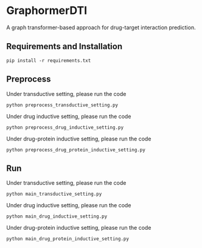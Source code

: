 # GraphormerDTI
A graph transformer-based approach for drug-target interaction prediction.
## Requirements and Installation
```
pip install -r requirements.txt
```
## Preprocess
Under transductive setting, please run the code
```
python preprocess_transductive_setting.py
```
Under drug inductive setting, please run the code
```
python preprocess_drug_inductive_setting.py
```
Under drug-protein inductive setting, please run the code
```
python preprocess_drug_protein_inductive_setting.py
```
## Run
Under transductive setting, please run the code
```
python main_transductive_setting.py
```
Under drug inductive setting, please run the code
```
python main_drug_inductive_setting.py
```
Under drug-protein inductive setting, please run the code
```
python main_drug_protein_inductive_setting.py
```
